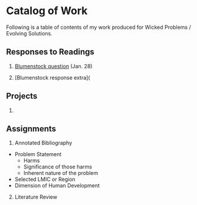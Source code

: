 # Catalog of Work

Following is a table of contents of my work produced for Wicked Problems / Evolving Solutions.

## Responses to Readings

1.  [Blumenstock question](https://github.com/wicked-problems/workshop/blob/master/blumenstock.md) (Jan. 28)

2.  [Blumenstock response extra](


## Projects

1.  

## Assignments

1.  Annotated Bibliography
  - Problem Statement
    - Harms
    - Significance of those harms
    - Inherent nature of the problem
  - Selected LMIC or Region
  - Dimension of Human Development
  
2.  Literature Review
